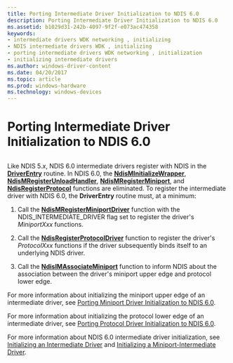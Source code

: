 ```yaml
---
title: Porting Intermediate Driver Initialization to NDIS 6.0
description: Porting Intermediate Driver Initialization to NDIS 6.0
ms.assetid: b1029d31-242b-4097-9f2f-e073ac474358
keywords:
- intermediate drivers WDK networking , initializing
- NDIS intermediate drivers WDK , initializing
- porting intermediate drivers WDK networking , initialization
- initializing intermediate drivers
ms.author: windows-driver-content
ms.date: 04/20/2017
ms.topic: article
ms.prod: windows-hardware
ms.technology: windows-devices
---
```


# Porting Intermediate Driver Initialization to NDIS 6.0


## <a href="" id="ddk-porting-intermediate-driver-initialization-to-ndis-6-0-nd"></a>


Like NDIS 5.*x*, NDIS 6.0 intermediate drivers register with NDIS in the [**DriverEntry**](https://msdn.microsoft.com/library/windows/hardware/ff544113) routine. In NDIS 6.0, the [**NdisMInitializeWrapper**](https://msdn.microsoft.com/library/windows/hardware/ff553547), [**NdisMRegisterUnloadHandler**](https://msdn.microsoft.com/library/windows/hardware/ff553606), [**NdisMRegisterMiniport**](https://msdn.microsoft.com/library/windows/hardware/ff553602), and [**NdisRegisterProtocol**](https://msdn.microsoft.com/library/windows/hardware/ff554653) functions are eliminated. To register the intermediate driver with NDIS 6.0, the **DriverEntry** routine must, at a minimum:

1.  Call the [**NdisMRegisterMiniportDriver**](https://msdn.microsoft.com/library/windows/hardware/ff563654) function with the NDIS\_INTERMEDIATE\_DRIVER flag set to register the driver's *MiniportXxx* functions.

2.  Call the [**NdisRegisterProtocolDriver**](https://msdn.microsoft.com/library/windows/hardware/ff564520) function to register the driver's *ProtocolXxx* functions if the driver subsequently binds itself to an underlying NDIS driver.

3.  Call the [**NdisIMAssociateMiniport**](https://msdn.microsoft.com/library/windows/hardware/ff562717) function to inform NDIS about the association between the driver's miniport upper edge and protocol lower edge.

For more information about initializing the miniport upper edge of an intermediate driver, see [Porting Miniport Driver Initialization to NDIS 6.0](porting-miniport-driver-initialization-to-ndis-6-0.md).

For more information about initializing the protocol lower edge of an intermediate driver, see [Porting Protocol Driver Initialization to NDIS 6.0](porting-protocol-driver-initialization-to-ndis-6-0.md).

For more information about NDIS 6.0 intermediate driver initialization, see [Initializing an Intermediate Driver](initializing-an-intermediate-driver.md) and [Initializing a Miniport-Intermediate Driver](initializing-a-miniport-intermediate-driver.md).

 

 





